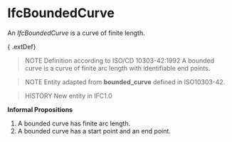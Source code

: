 # IfcBoundedCurve

An _IfcBoundedCurve_ is a curve of finite length.
<!-- end of short definition -->

{ .extDef}
> NOTE Definition according to ISO/CD 10303-42:1992
> A bounded curve is a curve of finite arc length with identifiable end points.

> NOTE Entity adapted from **bounded_curve** defined in ISO10303-42.

> HISTORY New entity in IFC1.0

**Informal Propositions**

1. A bounded curve has finite arc length.
2. A bounded curve has a start point and an end point.
